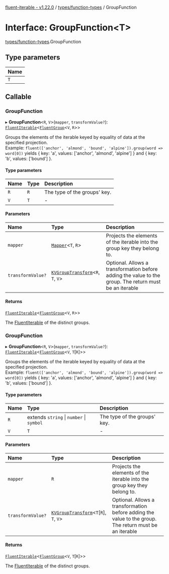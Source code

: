 [fluent-iterable - v1.22.0](../README.md) / [types/function-types](../modules/types_function_types.md) / GroupFunction

# Interface: GroupFunction<T\>

[types/function-types](../modules/types_function_types.md).GroupFunction

## Type parameters

| Name |
| :------ |
| `T` |

## Callable

### GroupFunction

▸ **GroupFunction**<`R`, `V`\>(`mapper`, `transformValue?`): [`FluentIterable`](index.FluentIterable.md)<[`FluentGroup`](index.FluentGroup.md)<`V`, `R`\>\>

Groups the elements of the iterable keyed by equality of data at the specified projection.<br>
  Example: `fluent(['anchor', 'almond', 'bound', 'alpine']).group(word => word[0])` yields { key: 'a', values: ['anchor', 'almond', 'alpine'] } and { key: 'b', values: ['bound'] }.

#### Type parameters

| Name | Type | Description |
| :------ | :------ | :------ |
| `R` | `R` | The type of the groups' key. |
| `V` | `T` | - |

#### Parameters

| Name | Type | Description |
| :------ | :------ | :------ |
| `mapper` | [`Mapper`](index.Mapper.md)<`T`, `R`\> | Projects the elements of the iterable into the group key they belong to. |
| `transformValue?` | [`KVGroupTransform`](types.KVGroupTransform.md)<`R`, `T`, `V`\> | Optional. Allows a transformation before adding the value to the group. The return must be an iterable |

#### Returns

[`FluentIterable`](index.FluentIterable.md)<[`FluentGroup`](index.FluentGroup.md)<`V`, `R`\>\>

The [FluentIterable](index.FluentIterable.md) of the distinct groups.

### GroupFunction

▸ **GroupFunction**<`R`, `V`\>(`mapper`, `transformValue?`): [`FluentIterable`](index.FluentIterable.md)<[`FluentGroup`](index.FluentGroup.md)<`V`, `T`[`R`]\>\>

Groups the elements of the iterable keyed by equality of data at the specified projection.<br>
  Example: `fluent(['anchor', 'almond', 'bound', 'alpine']).group(word => word[0])` yields { key: 'a', values: ['anchor', 'almond', 'alpine'] } and { key: 'b', values: ['bound'] }.

#### Type parameters

| Name | Type | Description |
| :------ | :------ | :------ |
| `R` | extends `string` \| `number` \| `symbol` | The type of the groups' key. |
| `V` | `T` | - |

#### Parameters

| Name | Type | Description |
| :------ | :------ | :------ |
| `mapper` | `R` | Projects the elements of the iterable into the group key they belong to. |
| `transformValue?` | [`KVGroupTransform`](types.KVGroupTransform.md)<`T`[`R`], `T`, `V`\> | Optional. Allows a transformation before adding the value to the group. The return must be an iterable |

#### Returns

[`FluentIterable`](index.FluentIterable.md)<[`FluentGroup`](index.FluentGroup.md)<`V`, `T`[`R`]\>\>

The [FluentIterable](index.FluentIterable.md) of the distinct groups.
